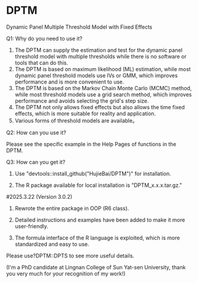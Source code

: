 # DPTM

Dynamic Panel Multiple Threshold Model with Fixed Effects

Q1: Why do you need to use it?

1.  The DPTM can supply the estimation and test for the dynamic panel threshold model with multiple thresholds while there is no software or tools that can do this. 
2.  The DPTM is based on maximum likelihood (ML) estimation, while most dynamic panel threshold models use IVs or GMM, which improves performance and is more convenient to use.
3.  The DPTM is based on the Markov Chain Monte Carlo (MCMC) method, while most threshold models use a grid search method, which improves performance and avoids selecting the grid's step size.
4.  The DPTM not only allows fixed effects but also allows the time fixed effects, which is more suitable for reality and application.
5.  Various forms of threshold models are available。

Q2: How can you use it?

Please see the specific example in the Help Pages of functions in the DPTM.

Q3: How can you get it?

1.  Use "devtools::install_github("HujieBai/DPTM")" for installation.

2.  The R package available for local installation is "DPTM_x.x.x.tar.gz."

#2025.3.22 (Version 3.0.2)

1. Rewrote the entire package in OOP (R6 class).

2. Detailed instructions and examples have been added to make it more user-friendly.

3. The formula interface of the R language is exploited, which is more standardized and easy to use.

Please use?DPTM::DPTS to see more useful details.

(I'm a PhD candidate at Lingnan College of Sun Yat-sen University, thank you very much for your recognition of my work!)
